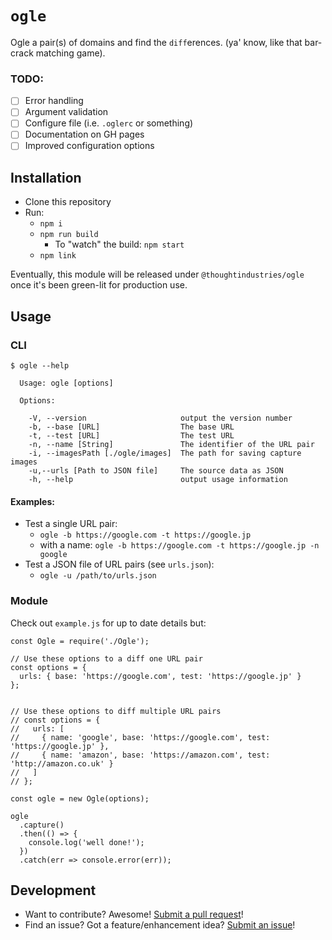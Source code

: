 # `ogle`

Ogle a pair(s) of domains and find the `diff`erences. (ya' know, like that bar-crack matching game).

### TODO:

- [ ] Error handling
- [ ] Argument validation
- [ ] Configure file (i.e. `.oglerc` or something)
- [ ] Documentation on GH pages
- [ ] Improved configuration options

## Installation

- Clone this repository
- Run:
  - `npm i`
  - `npm run build`
    - To "watch" the build: `npm start`
  - `npm link`

Eventually, this module will be released under `@thoughtindustries/ogle` once it's been green-lit for production use.

## Usage

### CLI

```
$ ogle --help

  Usage: ogle [options]

  Options:

    -V, --version                     output the version number
    -b, --base [URL]                  The base URL
    -t, --test [URL]                  The test URL
    -n, --name [String]               The identifier of the URL pair
    -i, --imagesPath [./ogle/images]  The path for saving capture images
    -u,--urls [Path to JSON file]     The source data as JSON
    -h, --help                        output usage information
```

#### Examples:

- Test a single URL pair:
  - `ogle -b https://google.com -t https://google.jp`
  - with a name: `ogle -b https://google.com -t https://google.jp -n google`
- Test a JSON file of URL pairs (see `urls.json`):
  - `ogle -u /path/to/urls.json`

### Module

Check out `example.js` for up to date details but:

```
const Ogle = require('./Ogle');

// Use these options to a diff one URL pair
const options = {
  urls: { base: 'https://google.com', test: 'https://google.jp' }
};


// Use these options to diff multiple URL pairs
// const options = {
//   urls: [
//     { name: 'google', base: 'https://google.com', test: 'https://google.jp' },
//     { name: 'amazon', base: 'https://amazon.com', test: 'http://amazon.co.uk' }
//   ]
// };

const ogle = new Ogle(options);

ogle
  .capture()
  .then(() => {
    console.log('well done!');
  })
  .catch(err => console.error(err));
```

## Development

- Want to contribute? Awesome! [Submit a pull request][1]!
- Find an issue? Got a feature/enhancement idea? [Submit an issue][2]!

[1]: https://github.com/zacharyabresch/ogle/pulls?q=is%3Apr+is%3Aopen+sort%3Aupdated-desc
[2]: https://github.com/zacharyabresch/ogle/issues?q=is%3Aissue+is%3Aopen+sort%3Aupdated-desc
